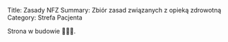 Title: Zasady NFZ
Summary: Zbiór zasad związanych z opieką zdrowotną
Category: Strefa Pacjenta

Strona w budowie 👷🏻‍♂️.